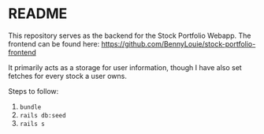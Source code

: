 # README

This repository serves as the backend for the Stock Portfolio Webapp.
The frontend can be found here: https://github.com/BennyLouie/stock-portfolio-frontend

It primarily acts as a storage for user information, though I have also set fetches for every stock a user owns.

Steps to follow:

1) `bundle`
2) `rails db:seed`
3) `rails s`
